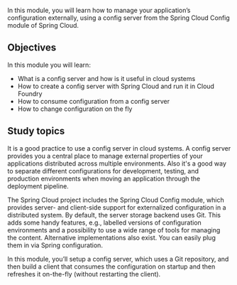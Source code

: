 In this module, you will learn how to manage your application’s configuration externally, using a config server from the Spring Cloud Config module of Spring Cloud.


## Objectives

In this module you will learn:

* What is a config server and how is it useful in cloud systems
* How to create a config server with Spring Cloud and run it in Cloud Foundry
* How to consume configuration from a config server
* How to change configuration on the fly


## Study topics

It is a good practice to use a config server in cloud systems. A config server provides you a central place to manage external properties of your applications distributed across multiple environments. Also it's a good way to separate different configurations for development, testing, and production environments when moving an application through the deployment pipeline.

The Spring Cloud project includes the Spring Cloud Config module, which provides server- and client-side support for externalized configuration in a distributed system. By default, the server storage backend uses Git. This adds some handy features, e.g., labelled versions of configuration environments and a possibility to use a wide range of tools for managing the content. Alternative implementations also exist. You can easily plug them in via Spring configuration.

In this module, you’ll setup a config server, which uses a Git repository, and then build a client that consumes the configuration on startup and then refreshes it on-the-fly (without restarting the client).